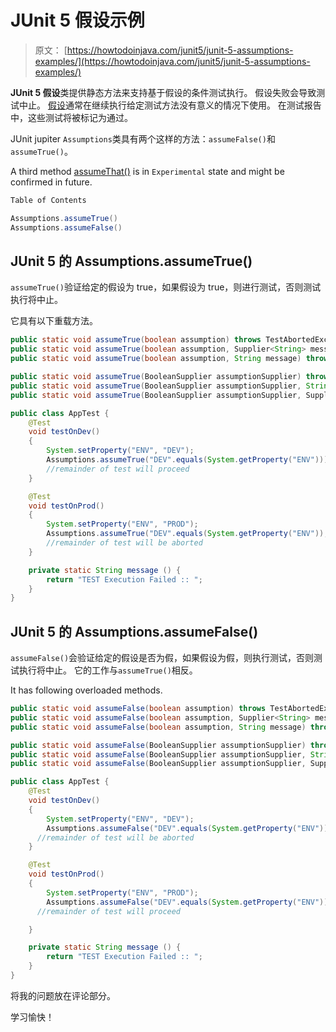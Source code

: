 # JUnit 5 假设示例

> 原文： [https://howtodoinjava.com/junit5/junit-5-assumptions-examples/](https://howtodoinjava.com/junit5/junit-5-assumptions-examples/)

**JUnit 5 假设**类提供静态方法来支持基于假设的条件测试执行。 假设失败会导致测试中止。 [假设](http://junit.org/junit5/docs/current/api/org/junit/jupiter/api/Assumptions.html)通常在继续执行给定测试方法没有意义的情况下使用。 在测试报告中，这些测试将被标记为通过。

JUnit jupiter `Assumptions`类具有两个这样的方法：`assumeFalse()`和`assumeTrue()`。

A third method [assumeThat()](http://junit.org/junit5/docs/current/api/org/junit/jupiter/api/Assumptions.html#assumingThat-boolean-org.junit.jupiter.api.function.Executable-) is in `Experimental` state and might be confirmed in future.

```java
Table of Contents

Assumptions.assumeTrue()
Assumptions.assumeFalse()
```

## JUnit 5 的 Assumptions.assumeTrue()

`assumeTrue()`验证给定的假设为 true，如果假设为 true，则进行测试，否则测试执行将中止。

它具有以下重载方法。

```java
public static void assumeTrue(boolean assumption) throws TestAbortedException
public static void assumeTrue(boolean assumption, Supplier<String> messageSupplier) throws TestAbortedException
public static void assumeTrue(boolean assumption, String message) throws TestAbortedException

public static void assumeTrue(BooleanSupplier assumptionSupplier) throws TestAbortedException
public static void assumeTrue(BooleanSupplier assumptionSupplier, String message) throws TestAbortedException
public static void assumeTrue(BooleanSupplier assumptionSupplier, Supplier<String> messageSupplier) throws TestAbortedException
```

```java
public class AppTest {
	@Test
    void testOnDev() 
	{
		System.setProperty("ENV", "DEV");
        Assumptions.assumeTrue("DEV".equals(System.getProperty("ENV")));
        //remainder of test will proceed
    }

	@Test
    void testOnProd() 
	{
		System.setProperty("ENV", "PROD");
        Assumptions.assumeTrue("DEV".equals(System.getProperty("ENV")), AppTest::message);
        //remainder of test will be aborted
    }

	private static String message () {
		return "TEST Execution Failed :: ";
	}
}

```

## JUnit 5 的 Assumptions.assumeFalse()

`assumeFalse()`会验证给定的假设是否为假，如果假设为假，则执行测试，否则测试执行将中止。 它的工作与`assumeTrue()`相反。

It has following overloaded methods.

```java
public static void assumeFalse(boolean assumption) throws TestAbortedException
public static void assumeFalse(boolean assumption, Supplier<String> messageSupplier) throws TestAbortedException
public static void assumeFalse(boolean assumption, String message) throws TestAbortedException

public static void assumeFalse(BooleanSupplier assumptionSupplier) throws TestAbortedException
public static void assumeFalse(BooleanSupplier assumptionSupplier, String message) throws TestAbortedException
public static void assumeFalse(BooleanSupplier assumptionSupplier, Supplier<String> messageSupplier) throws TestAbortedException
```

```java
public class AppTest {
	@Test
    void testOnDev() 
	{
		System.setProperty("ENV", "DEV");
        Assumptions.assumeFalse("DEV".equals(System.getProperty("ENV")), AppTest::message);
      //remainder of test will be aborted
    }

	@Test
    void testOnProd() 
	{
		System.setProperty("ENV", "PROD");
        Assumptions.assumeFalse("DEV".equals(System.getProperty("ENV")));
      //remainder of test will proceed

    }

	private static String message () {
		return "TEST Execution Failed :: ";
	}
}

```

将我的问题放在评论部分。

学习愉快！